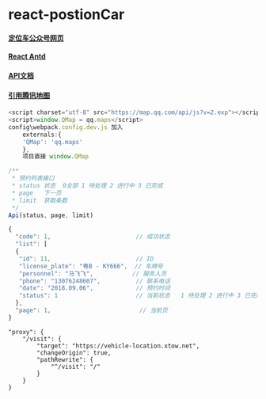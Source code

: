 # react-postionCar
#### [定位车公众号网页](https://luzhanx.github.io/react-postionCar/#/)

#### [React Antd](https://mobile.ant.design/components)

#### [API文档](https://www.kancloud.cn/xtuo/vehicle-location/770389)


#### [引用腾讯地图](https://lbs.qq.com/javascript_v2/index.html)
```javascript
<script charset="utf-8" src="https://map.qq.com/api/js?v=2.exp"></script>
<script>window.QMap = qq.maps</script>
config\webpack.config.dev.js 加入
	externals:{
    'QMap': 'qq.maps'
	},
	项目直接 window.QMap
```
```javascript
/**
 * 预约列表接口
 * status 状态  0全部 1 待处理 2 进行中 3 已完成
 * page   下一页
 * limit  获取条数
 */
Api(status, page, limit)

{
  "code": 1,                        // 成功状态
  "list": [
  {
   "id": 11,                        // ID
   "license_plate": "粤B - KY666",  // 车牌号
   "personnel": "马飞飞",           // 服务人员
   "phone": "13076248607",          // 联系电话
   "date": "2018.09.06",            // 预约时间
   "status": 1                      // 当前状态   1 待处理 2 进行中 3 已完成
  },
  "page": 1,                         // 当前页
}

```
	"proxy": {
		"/visit": {
			"target": "https://vehicle-location.xtow.net",
			"changeOrigin": true,
			"pathRewrite": {
				"^/visit": "/"
			}
		}
	}
